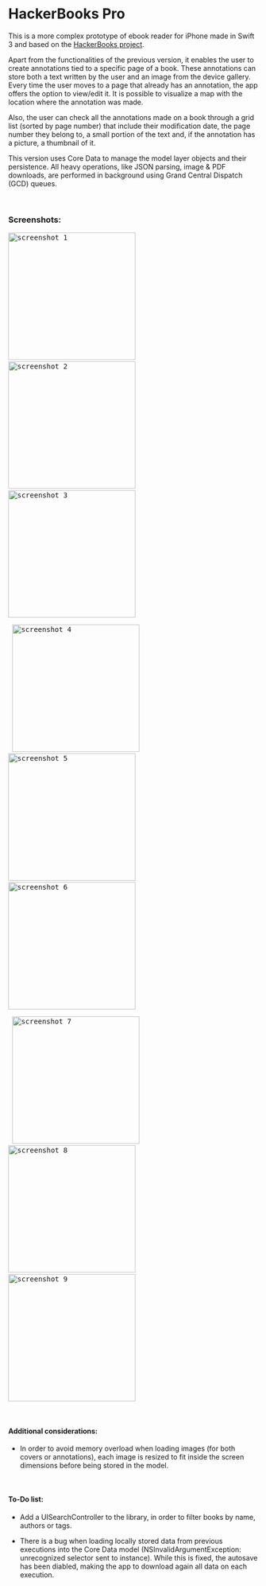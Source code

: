# HackerBooks Pro

This is a more complex prototype of ebook reader for iPhone made in Swift 3 and based on the <a href="https://github.com/cdelg4do/HackerBooks">HackerBooks project</a>.

Apart from the functionalities of the previous version, it enables the user to create annotations tied to a specific page of a book. These annotations can store both a text written by the user and an image from the device gallery. Every time the user moves to a page that already has an annotation, the app offers the option to view/edit it. It is possible to visualize a map with the location where the annotation was made.

Also, the user can check all the annotations made on a book through a grid list (sorted by page number) that include their modification date, the page number they belong to, a small portion of the text and, if the annotation has a picture, a thumbnail of it.

This version uses Core Data to manage the model layer objects and their persistence. All heavy operations, like JSON parsing, image & PDF downloads, are performed in background using Grand Central Dispatch (GCD) queues.

&nbsp;
### Screenshots:

<kbd> <img alt="screenshot 1" src="https://cloud.githubusercontent.com/assets/18370149/26028811/08f3a5ec-3828-11e7-8e83-05b080fd29e0.png" width="256"> </kbd> &nbsp; <kbd> <img alt="screenshot 2" src="https://cloud.githubusercontent.com/assets/18370149/26028812/08f4f262-3828-11e7-808a-d6f1fc8ff141.png" width="256"> </kbd> &nbsp; <kbd> <img alt="screenshot 3" src="https://cloud.githubusercontent.com/assets/18370149/26028814/08f8e35e-3828-11e7-835b-89cf79b7e5b5.png" width="256"> </kbd>

&nbsp;
<kbd> <img alt="screenshot 4" src="https://cloud.githubusercontent.com/assets/18370149/26028813/08f7ea30-3828-11e7-8345-5cef98538c63.png" width="256"> </kbd> &nbsp; <kbd> <img alt="screenshot 5" src="https://cloud.githubusercontent.com/assets/18370149/26028816/08ff8664-3828-11e7-8f8b-53cd5e778d7f.png" width="256"> </kbd> &nbsp; <kbd> <img alt="screenshot 6" src="https://cloud.githubusercontent.com/assets/18370149/26028815/08fba738-3828-11e7-8aeb-8b92bb6efffc.png" width="256"> </kbd>
  
&nbsp;
<kbd> <img alt="screenshot 7" src="https://cloud.githubusercontent.com/assets/18370149/26028817/0909e046-3828-11e7-81b6-a6efcfa86851.png" width="256"> </kbd> &nbsp; <kbd> <img alt="screenshot 8" src="https://cloud.githubusercontent.com/assets/18370149/26028818/090c0dda-3828-11e7-9bb9-4f62e280d665.png" width="256"> </kbd> &nbsp; <kbd> <img alt="screenshot 9" src="https://cloud.githubusercontent.com/assets/18370149/26028819/09142a24-3828-11e7-9f76-1c709aba1388.png" width="256"> </kbd>

&nbsp;
#### Additional considerations:

- In order to avoid memory overload when loading images (for both covers or annotations), each image is resized to fit inside the screen dimensions before being stored in the model.

&nbsp;
#### To-Do list:

- Add a UISearchController to the library, in order to filter books by name, authors or tags.

- There is a bug when loading locally stored data from previous executions into the Core Data model (NSInvalidArgumentException: unrecognized selector sent to instance). While this is fixed, the autosave has been diabled, making the app to download again all data on each execution.

